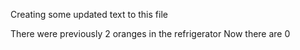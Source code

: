 Creating some updated text to this file

There were previously 2 oranges in the refrigerator
Now there are 0
